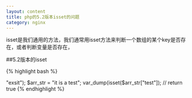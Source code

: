 ```yaml
---
layout: content
title: php的5.2版本isset的问题
category: nginx
---
```


isset是我们通用的方法，我们通常用isset方法来判断一个数组的某个key是否存在，或者判断变量是否存在，

##5.2版本的isset


{% highlight bash %} 	
<?php

$arr     = array("test" => "exsit");
$arr_str = "it is a test";

var_dump(isset($arr_str["test"]); // return true

{% endhighlight %}